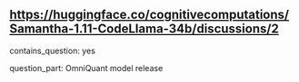 ## https://huggingface.co/cognitivecomputations/Samantha-1.11-CodeLlama-34b/discussions/2

contains_question: yes

question_part: OmniQuant model release